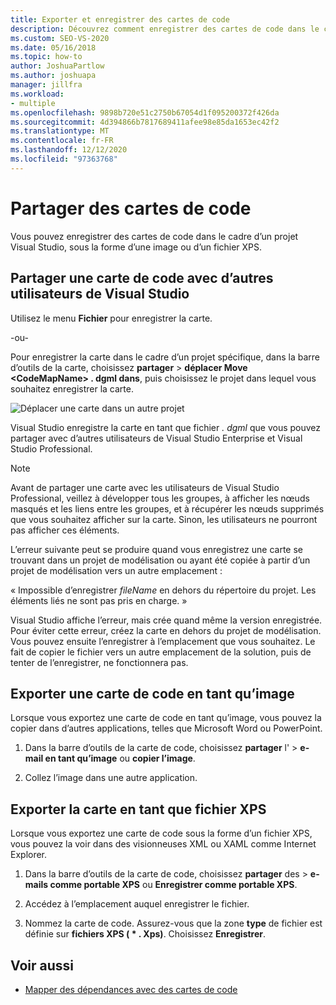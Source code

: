 ```yaml
---
title: Exporter et enregistrer des cartes de code
description: Découvrez comment enregistrer des cartes de code dans le cadre d’un projet Visual Studio, sous la forme d’une image ou d’un fichier XPS.
ms.custom: SEO-VS-2020
ms.date: 05/16/2018
ms.topic: how-to
author: JoshuaPartlow
ms.author: joshuapa
manager: jillfra
ms.workload:
- multiple
ms.openlocfilehash: 9898b720e51c2750b67054d1f095200372f426da
ms.sourcegitcommit: 4d394866b7817689411afee98e85da1653ec42f2
ms.translationtype: MT
ms.contentlocale: fr-FR
ms.lasthandoff: 12/12/2020
ms.locfileid: "97363768"
---
```

# <a name="share-code-maps"></a>Partager des cartes de code

Vous pouvez enregistrer des cartes de code dans le cadre d’un projet Visual Studio, sous la forme d’une image ou d’un fichier XPS.

## <a name="share-a-code-map-with-other-visual-studio-users"></a>Partager une carte de code avec d’autres utilisateurs de Visual Studio

Utilisez le menu **Fichier** pour enregistrer la carte.

-ou-

Pour enregistrer la carte dans le cadre d’un projet spécifique, dans la barre d’outils de la carte, choisissez **partager**  >  **déplacer Move \<CodeMapName> . dgml dans**, puis choisissez le projet dans lequel vous souhaitez enregistrer la carte.

![Déplacer une carte dans un autre projet](../modeling/media/codemapsmovemapmenu.png)

Visual Studio enregistre la carte en tant que fichier *. dgml* que vous pouvez partager avec d’autres utilisateurs de Visual Studio Enterprise et Visual Studio Professional.

> [!NOTE]
> Avant de partager une carte avec les utilisateurs de Visual Studio Professional, veillez à développer tous les groupes, à afficher les nœuds masqués et les liens entre les groupes, et à récupérer les nœuds supprimés que vous souhaitez afficher sur la carte. Sinon, les utilisateurs ne pourront pas afficher ces éléments.
>
> L’erreur suivante peut se produire quand vous enregistrez une carte se trouvant dans un projet de modélisation ou ayant été copiée à partir d’un projet de modélisation vers un autre emplacement :
>
> « Impossible d’enregistrer *fileName* en dehors du répertoire du projet. Les éléments liés ne sont pas pris en charge. »
>
> Visual Studio affiche l’erreur, mais crée quand même la version enregistrée. Pour éviter cette erreur, créez la carte en dehors du projet de modélisation. Vous pouvez ensuite l’enregistrer à l’emplacement que vous souhaitez. Le fait de copier le fichier vers un autre emplacement de la solution, puis de tenter de l’enregistrer, ne fonctionnera pas.

## <a name="export-a-code-map-as-an-image"></a>Exporter une carte de code en tant qu’image

Lorsque vous exportez une carte de code en tant qu’image, vous pouvez la copier dans d’autres applications, telles que Microsoft Word ou PowerPoint.

1. Dans la barre d’outils de la carte de code, choisissez **partager** l'  >  **e-mail en tant qu’image** ou **copier l’image**.

2. Collez l’image dans une autre application.

## <a name="export-the-map-as-an-xps-file"></a>Exporter la carte en tant que fichier XPS

Lorsque vous exportez une carte de code sous la forme d’un fichier XPS, vous pouvez la voir dans des visionneuses XML ou XAML comme Internet Explorer.

1. Dans la barre d’outils de la carte de code, choisissez **partager** des  >  **e-mails comme portable XPS** ou **Enregistrer comme portable XPS**.

2. Accédez à l’emplacement auquel enregistrer le fichier.

3. Nommez la carte de code. Assurez-vous que la zone **type** de fichier est définie sur **fichiers XPS ( \* . Xps)**. Choisissez **Enregistrer**.

## <a name="see-also"></a>Voir aussi

- [Mapper des dépendances avec des cartes de code](../modeling/map-dependencies-across-your-solutions.md)
